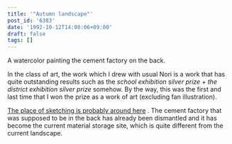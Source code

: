 ```yaml
---
title: '"Autumn landscape"'
post_id: '6383'
date: '1992-10-12T14:00:06+09:00'
draft: false
tags: []
---
```


A watercolor painting the cement factory on the back.

In the class of art, the work which I drew with usual Nori is a work that has quite outstanding results such as the _school exhibition silver prize + the district exhibition silver prize_ somehow. By the way, this was the first and last time that I won the prize as a work of art (excluding fan illustration).

[The place of sketching is probably around here](https://www.google.co.jp/maps/@35.940711,139.337592,3a,75y,34.79h,95.36t/data=!3m4!1e1!3m2!1s3TfJl9DgCF2KcOAbpBQcKA!2e0) . The cement factory that was supposed to be in the back has already been dismantled and it has become the current material storage site, which is quite different from the current landscape.